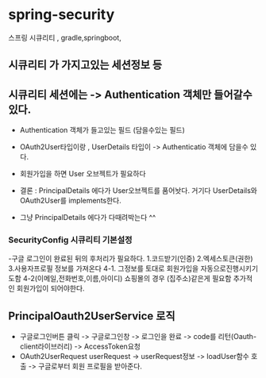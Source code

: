 # spring-security

스프링 시큐리티 , gradle,springboot,

## 시큐리티 가 가지고있는 세션정보 등

## 시큐리티 세션에는 -> Authentication 객체만 들어갈수있다.

- Authentication 객체가 들고있는 필드 (담을수있는 필드)

- OAuth2User타입이랑 , UserDetails 타입이 -> Authenticatio 객체에 담을수 있다.

- 회원가입을 하면 User 오브젝트가 필요하다

- 결론 : PrincipalDetails 에다가 User오브젝트를 품어놧다. 거기다 UserDetails와 OAuth2User를 implements한다.
- 그냥 PrincipalDetails 에다가 다때려박는다 ^^

### SecurityConfig 시큐리티 기본설정

-구글 로그인이 완료된 뒤의 후처리가 필요하다. 1.코드받기(인증) 2.엑세스토큰(권한) 3.사용자프로필 정보를 가져온다
4-1. 그정보를 토대로 회원가입을 자동으로진행시키기도함
4-2(이메일,전화번호,이름,아이디) 쇼핑몰의 경우 (집주소)같은게 필요함
추가적인 회원가입이 되어야한다.

## PrincipalOauth2UserService 로직

- 구글로그인버튼 클릭 -> 구글로그인창 -> 로그인을 완료 -> code를 리턴(Oauth-client라이브러리) -> AccessToken요청
- OAuth2UserRequest userRequest -> userRequest정보 -> loadUser함수 호출 -> 구글로부터 회원 프로필을 받아준다.
